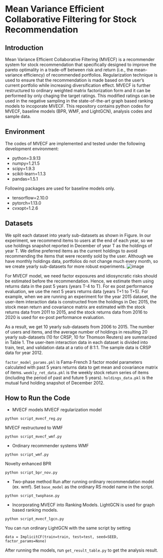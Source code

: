 # Mean Variance Efficient Collaborative Filtering for Stock Recommendation


## Introduction
Mean Variance Efficient Collaborative Filtering (MVECF) is a recommender system for stock recommendation that specifically designed to improve the pareto optimality in a trade-off between risk and return (i.e., the mean-variance efficiency) of recommended portfolios. Regularization technique is used to ensure that the recommendation is made based on the user’s current portfolio while increasing diversification effect. MVECF is further restructured to ordinary weighted matrix factorization form and it can be performed by only chaging the target ratings. This modified ratings can be used in the negative sampling in the state-of-the-art graph based ranking models to incoporate MVECF.
This repository contains python codes for MVECF, baseline models (BPR, WMF, and LightGCN), analysis codes and sample data.

## Environment
The codes of MVECF are implemented and tested under the following development environment:
* python=3.9.13
* numpy=1.21.5
* scipy=1.9.3
* scikit-learn=1.1.3
* pandas=1.5.1

Following packages are used for baseline models only.
* tensorflow=2.10.0
* pytorch=1.13.0
* cvxopt=1.2.6

## Datasets
We split each dataset into yearly sub-datasets as shown in Figure. In our experiment, we recommend items to users at the end of each year, so we use holdings snapshot reported in December of year T as the holdings of year T. We define preferred items as the current holdings to avoid recommending the items that were recently sold by the user. Although we have monthly holdings data, portfolios do not change much every month, so we create yearly sub-datasets for more robust experiments. 
![image](https://github.com/author-mvecf/MVECF/assets/132906890/bda0d514-21d1-4db9-9601-98cd3e715dbb)

For MVECF model, we need factor exposures and idiosyncratic risks should be estimated before the recommendation. Hence, we estimate them using returns data in the past 5 years (years T-4 to T). For ex post performance evaluation, we use the next 5 years returns data (years T+1 to T+5). For example, when we are running an experiment for the year 2015 dataset, the user-item interaction data is constructed from the holdings in Dec 2015, the stock mean return and covariance matrix are estimated with the stock returns data from 2011 to 2015, and the stock returns data from 2016 to 2020 is used for ex-post performance evaluation. 

As a result, we get 10 yearly sub-datasets from 2006 to 2015. The number of users and items, and the average number of holdings in resulting 20 yearly sub-datasets (10 for CRSP, 10 for Thomson Reuters) are summarized in Table 1. The user-item interaction data in each dataset is divided into train, test, and validation data at a ratio of 8:1:1.
The sample data is CRSP data for year 2012.

`factor_model_params.pkl` is Fama-French 3 factor model parameters calculated with past 5 years returns data to get mean and covariance matrix of items.
`weekly_ret_data.pkl` is the weekly stock return series of items (including the period of past and future 5 years).
`holdings_data.pkl` is the mutual fund holding snapshot of December 2012.

## How to Run the Code

* MVECF models
MVECF regularization model
```
python script_mvecf_reg.py
```
MVECF restructured to WMF
```
python script_mvecf_wmf.py
```
* Ordinary recommender systems
WMF
```
python script_wmf.py
```
Novelty enhanced BPR
```
python script_bpr_nov.py
```
* Two-phase method
Run after running ordinary recommendation model (ex. wmf).
Set `base_model` as the ordinary RS model name in the script.
```
python script_twophase.py
```

* Incorporating MVECF into Ranking Models.
LightGCN is used for graph based ranking models.
```
python script_mvecf_lgcn.py
```
You can run ordinary LightGCN with the same script by setting

`data = ImplicitCF(train=train, test=test, seed=SEED, factor_params=None)`


After running the models, run `get_result_table.py` to get the analysis result.

